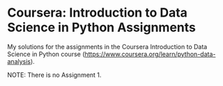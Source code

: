 # Coursera: Introduction to Data Science in Python Assignments

My solutions for the assignments in the Coursera Introduction to Data Science in Python course (https://www.coursera.org/learn/python-data-analysis).

NOTE: There is no Assignment 1.
